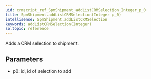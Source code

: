 ```yaml
---
uid: crmscript_ref_SpmShipment_addListCRMSelection_Integer_p_0
title: SpmShipment.addListCRMSelection(Integer p_0)
intellisense: SpmShipment.addListCRMSelection
keywords: addListCRMSelection(Integer)
so.topic: reference
---
```



Adds a CRM selection to shipment.




## Parameters


 - p0: id, id of selection to add


